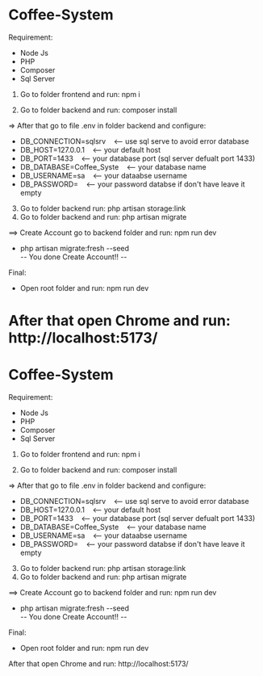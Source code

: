 # Coffee-System

Requirement:

- Node Js
- PHP
- Composer
- Sql Server

1. Go to folder frontend and run: npm i

2. Go to folder backend and run: composer install

=> After that go to file .env in folder backend and configure:

- DB_CONNECTION=sqlsrv &nbsp;&nbsp; <-- use sql serve to avoid error database
- DB_HOST=127.0.0.1 &nbsp;&nbsp; <-- your default host
- DB_PORT=1433 &nbsp;&nbsp; <-- your database port (sql server defualt port 1433)
- DB_DATABASE=Coffee_Syste &nbsp;&nbsp; <-- your database name
- DB_USERNAME=sa &nbsp;&nbsp; <-- your dataabse username
- DB_PASSWORD= &nbsp;&nbsp; <-- your password databse if don't have leave it empty

3. Go to folder backend run: php artisan storage:link
4. Go to folder backend and run: php artisan migrate

==> Create Account go to backend folder and run: npm run dev

- php artisan migrate:fresh --seed  
  -- You done Create Account!! --

Final:

- Open root folder and run: npm run dev

# After that open Chrome and run: http://localhost:5173/

# Coffee-System

Requirement:

- Node Js
- PHP
- Composer
- Sql Server

1. Go to folder frontend and run: npm i

2. Go to folder backend and run: composer install

=> After that go to file .env in folder backend and configure:

- DB_CONNECTION=sqlsrv &nbsp;&nbsp; <-- use sql serve to avoid error database
- DB_HOST=127.0.0.1 &nbsp;&nbsp; <-- your default host
- DB_PORT=1433 &nbsp;&nbsp; <-- your database port (sql server defualt port 1433)
- DB_DATABASE=Coffee_Syste &nbsp;&nbsp; <-- your database name
- DB_USERNAME=sa &nbsp;&nbsp; <-- your dataabse username
- DB_PASSWORD= &nbsp;&nbsp; <-- your password databse if don't have leave it empty

3. Go to folder backend run: php artisan storage:link
4. Go to folder backend and run: php artisan migrate

==> Create Account go to backend folder and run: npm run dev

- php artisan migrate:fresh --seed  
  -- You done Create Account!! --

Final:

- Open root folder and run: npm run dev

After that open Chrome and run: http://localhost:5173/
